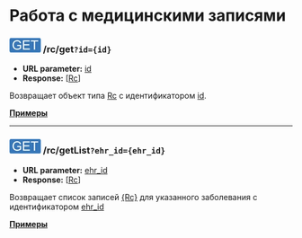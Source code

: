 Работа с медицинскими записями
=================

### ![GET](../../img/get.png) /rc/get`?id={id}`
* **URL parameter:** [id](../../types/types.md#com.siams.med.api.Rc)
* **Response:** [[Rc](../../types/types.md#com.siams.med.api.Rc)]

Возвращает объект типа [Rc](../../types/types.md#com.siams.med.api.Rc) с идентификатором [id](../../types/types.md#com.siams.med.api.Rc).

**[Примеры](get/examples/get.md)**

---

### ![GET](../../img/get.png) /rc/getList`?ehr_id={ehr_id}`
* **URL parameter:** [ehr_id](../../types/types.md#com.siams.med.api.Rc)
* **Response:** [[Rc](../../types/types.md#com.siams.med.api.Rc)]

Возвращает список записей [{Rc}](../../types/types.md#com.siams.med.api.Rc) для указанного заболевания c идентификатором [ehr_id](../../types/types.md#com.siams.med.api.Rc)

**[Примеры](getList/examples/getList.md)**